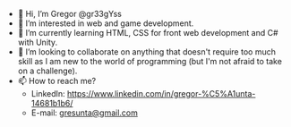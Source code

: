 - 👋 Hi, I’m Gregor @gr33gYss
- 👀 I’m interested in web and game development.
- 🌱 I’m currently learning HTML, CSS for front web development and C# with Unity.
- 💞️ I’m looking to collaborate on anything that doesn't require too much skill as I am new to the world of programming (but I'm not afraid to take on a challenge).
- 📫 How to reach me? 
  -   LinkedIn: https://www.linkedin.com/in/gregor-%C5%A1unta-14681b1b6/
  -   E-mail: gresunta@gmail.com

<!---
gr33gYss/gr33gYss is a ✨ special ✨ repository because its `README.md` (this file) appears on your GitHub profile.
You can click the Preview link to take a look at your changes.
--->
